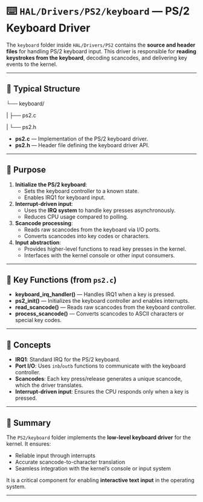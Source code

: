 # ⌨️ `HAL/Drivers/PS2/keyboard` — PS/2 Keyboard Driver

The `keyboard` folder inside `HAL/Drivers/PS2` contains the **source and header files** for handling PS/2 keyboard input. This driver is responsible for **reading keystrokes from the keyboard**, decoding scancodes, and delivering key events to the kernel.

---

## 📁 Typical Structure

└── keyboard/

|    ├── ps2.c

|    └── ps2.h

- **ps2.c** — Implementation of the PS/2 keyboard driver.
- **ps2.h** — Header file defining the keyboard driver API.
---
## 🔹 Purpose

1. **Initialize the PS/2 keyboard**:
   - Sets the keyboard controller to a known state.
   - Enables IRQ1 for keyboard input.
2. **Interrupt-driven input**:
   - Uses the **IRQ system** to handle key presses asynchronously.
   - Reduces CPU usage compared to polling.
3. **Scancode processing**:
   - Reads raw scancodes from the keyboard via I/O ports.
   - Converts scancodes into key codes or characters.
4. **Input abstraction**:
   - Provides higher-level functions to read key presses in the kernel.
   - Interfaces with the kernel console or other input consumers.
---
## 🔹 Key Functions (from `ps2.c`)

- **keyboard_irq_handler()** — Handles IRQ1 when a key is pressed.
- **ps2_init()** — Initializes the keyboard controller and enables interrupts.
- **read_scancode()** — Reads raw scancodes from the keyboard controller.
- **process_scancode()** — Converts scancodes to ASCII characters or special key codes.
---
## 🔹 Concepts

- **IRQ1**: Standard IRQ for the PS/2 keyboard.
- **Port I/O**: Uses `inb`/`outb` functions to communicate with the keyboard controller.
- **Scancodes**: Each key press/release generates a unique scancode, which the driver translates.
- **Interrupt-driven input**: Ensures the CPU responds only when a key is pressed.
---
## 📝 Summary

The `PS2/keyboard` folder implements the **low-level keyboard driver** for the kernel. It ensures:

- Reliable input through interrupts
- Accurate scancode-to-character translation
- Seamless integration with the kernel’s console or input system

It is a critical component for enabling **interactive text input** in the operating system.

---